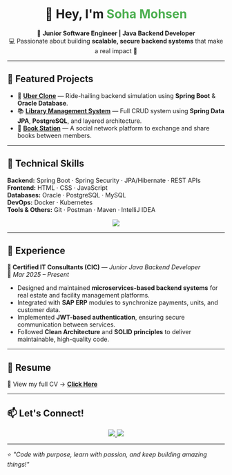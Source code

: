 <h1 align="center">👋 Hey, I'm <span style="color:#4CAF50;">Soha Mohsen</span></h1>

<p align="center">
🎯 <b>Junior Software Engineer | Java Backend Developer</b><br>
💻 Passionate about building <b>scalable, secure backend systems</b> that make a real impact 🚀
</p>

---

## 🌟 Featured Projects

- 🚗 **[Uber Clone](https://github.com/sohamohsen/Uber)** — Ride-hailing backend simulation using **Spring Boot** & **Oracle Database**.  
- 📚 **[Library Management System](https://github.com/sohamohsen/Library-Management-System)** — Full CRUD system using **Spring Data JPA**, **PostgreSQL**, and layered architecture.  
- 📖 **[Book Station](#)** — A social network platform to exchange and share books between members.

---

## 🧠 Technical Skills

**Backend:** Spring Boot · Spring Security · JPA/Hibernate · REST APIs  
**Frontend:** HTML · CSS · JavaScript  
**Databases:** Oracle · PostgreSQL · MySQL  
**DevOps:** Docker · Kubernetes  
**Tools & Others:** Git · Postman · Maven · IntelliJ IDEA  

<p align="center">
  <img src="https://skillicons.dev/icons?i=java,spring,mysql,postgres,oracle,docker,kubernetes,postman,git,github,idea,eclipse,html,css,js&perline=8"/>
</p>

---

## 💼 Experience

**🏢 Certified IT Consultants (CIC)** — *Junior Java Backend Developer*  
📅 *Mar 2025 – Present*  

- Designed and maintained **microservices-based backend systems** for real estate and facility management platforms.  
- Integrated with **SAP ERP** modules to synchronize payments, units, and customer data.  
- Implemented **JWT-based authentication**, ensuring secure communication between services.  
- Followed **Clean Architecture** and **SOLID principles** to deliver maintainable, high-quality code.

---

## 📄 Resume
📎 View my full CV → **[Click Here](https://drive.google.com/file/d/1a0se3uv2YuaWvQl4SXs8kM_WepznnG11/view?usp=sharing)**  

---

## 📫 Let's Connect!

<p align="center">
  <a href="https://www.linkedin.com/in/soha-mohsen/">
    <img src="https://img.shields.io/badge/LinkedIn-Soha%20Mohsen-blue?style=flat-square&logo=linkedin"/>
  </a>
  <a href="mailto:sohamohsen016@gmail.com">
    <img src="https://img.shields.io/badge/Email-Contact%20Me-red?style=flat-square&logo=gmail"/>
  </a>
</p>

---

⭐ *"Code with purpose, learn with passion, and keep building amazing things!"*
